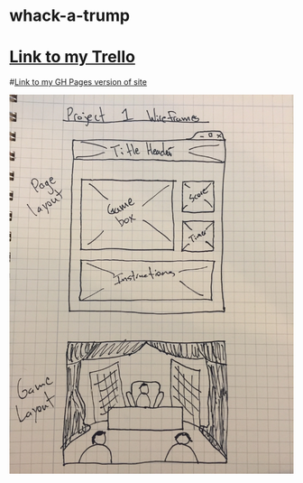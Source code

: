 # whack-a-trump

# [Link to my Trello](https://trello.com/b/ScO9V4qE/project-1-wdi3)

#[Link to my GH Pages version of site](https://alexi-o.github.io/whack-a-trump/)

![](images/wireframe1.JPG)